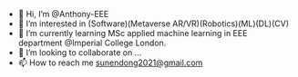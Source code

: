 - 👋 Hi, I’m @Anthony-EEE
- 👀 I’m interested in (Software)(Metaverse AR/VR)(Robotics)(ML)(DL)(CV)
- 🌱 I’m currently learning MSc applied machine learning in EEE department @Imperial College London.
- 💞️ I’m looking to collaborate on ...
- 📫 How to reach me sunendong2021@gmail.com

<!---
Anthony-EEE/Anthony-EEE is a ✨ special ✨ repository because its `README.md` (this file) appears on your GitHub profile.
You can click the Preview link to take a look at your changes.
--->
